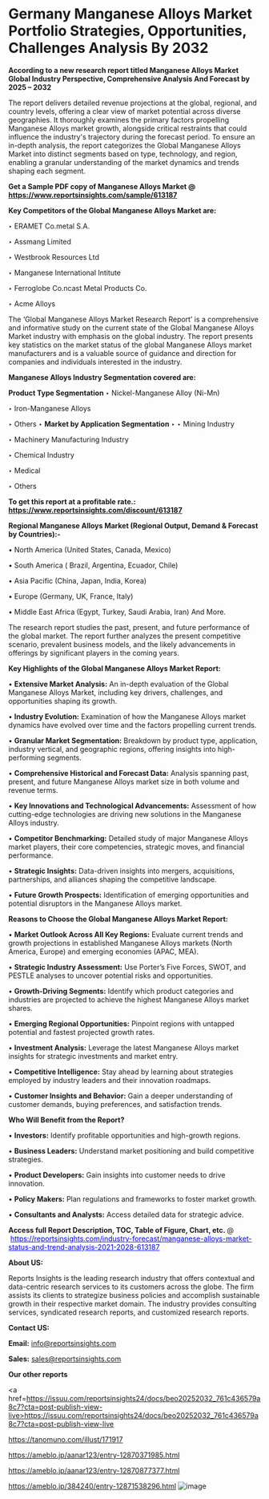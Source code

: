 # Germany Manganese Alloys Market Portfolio Strategies, Opportunities, Challenges Analysis By 2032

<strong>According to a new research report titled Manganese Alloys Market Global Industry Perspective, Comprehensive Analysis And Forecast by 2025 – 2032</strong>

The report delivers detailed revenue projections at the global, regional, and country levels, offering a clear view of market potential across diverse geographies. It thoroughly examines the primary factors propelling Manganese Alloys market growth, alongside critical restraints that could influence the industry's trajectory during the forecast period. To ensure an in-depth analysis, the report categorizes the Global Manganese Alloys Market into distinct segments based on type, technology, and region, enabling a granular understanding of the market dynamics and trends shaping each segment.

<strong>Get a Sample PDF copy of Manganese Alloys Market </strong><strong>@<a href=https://www.reportsinsights.com/sample/613187 style=color:#0000ff;> https://www.reportsinsights.com/sample/613187</a></strong></font>

<strong>Key Competitors of the Global Manganese Alloys Market are:</strong>

‣ ERAMET
 Co.metal S.A.

‣ Assmang Limited

‣ Westbrook Resources Ltd

‣ Manganese International Intitute

‣ Ferroglobe
 Co.ncast Metal Products Co.

‣ Acme Alloys

The ‘Global Manganese Alloys Market Research Report’ is a comprehensive and informative study on the current state of the Global Manganese Alloys Market industry with emphasis on the global industry. The report presents key statistics on the market status of the global Manganese Alloys market manufacturers and is a valuable source of guidance and direction for companies and individuals interested in the industry.

<strong>Manganese Alloys Industry Segmentation covered are:</strong>

<strong>Product Type Segmentation</strong>
‣
Nickel-Manganese Alloy (Ni-Mn)

‣ Iron-Manganese Alloys

‣ Others
‣ 
<strong>Market by Application Segmentation</strong>
‣
‣  Mining Industry

‣ Machinery Manufacturing Industry

‣ Chemical Industry

‣ Medical

‣ Others

<strong>To get this report at a profitable rate.: <a href=https://www.reportsinsights.com/discount/613187 style=color:#0000ff;>https://www.reportsinsights.com/discount/613187</a></strong></font>

<strong>Regional Manganese Alloys Market (Regional Output, Demand &amp; Forecast by Countries):-</strong>

• North America (United States, Canada, Mexico)

• South America ( Brazil, Argentina, Ecuador, Chile)

• Asia Pacific (China, Japan, India, Korea)

• Europe (Germany, UK, France, Italy)

• Middle East Africa (Egypt, Turkey, Saudi Arabia, Iran) And More.

The research report studies the past, present, and future performance of the global market. The report further analyzes the present competitive scenario, prevalent business models, and the likely advancements in offerings by significant players in the coming years.

<strong>Key Highlights of the Global Manganese Alloys Market Report:</strong>

• <strong>Extensive Market Analysis:</strong> An in-depth evaluation of the Global Manganese Alloys Market, including key drivers, challenges, and opportunities shaping its growth.

• <strong>Industry Evolution:</strong> Examination of how the Manganese Alloys market dynamics have evolved over time and the factors propelling current trends.

• <strong>Granular Market Segmentation:</strong> Breakdown by product type, application, industry vertical, and geographic regions, offering insights into high-performing segments.

• <strong>Comprehensive Historical and Forecast Data:</strong> Analysis spanning past, present, and future Manganese Alloys market size in both volume and revenue terms.

• <strong>Key Innovations and Technological Advancements:</strong> Assessment of how cutting-edge technologies are driving new solutions in the Manganese Alloys industry.

• <strong>Competitor Benchmarking:</strong> Detailed study of major Manganese Alloys market players, their core competencies, strategic moves, and financial performance.

• <strong>Strategic Insights:</strong> Data-driven insights into mergers, acquisitions, partnerships, and alliances shaping the competitive landscape.

• <strong>Future Growth Prospects:</strong> Identification of emerging opportunities and potential disruptors in the Manganese Alloys market.

<strong>Reasons to Choose the Global Manganese Alloys Market Report:</strong>

• <strong>Market Outlook Across All Key Regions:</strong> Evaluate current trends and growth projections in established Manganese Alloys markets (North America, Europe) and emerging economies (APAC, MEA).

• <strong>Strategic Industry Assessment:</strong> Use Porter’s Five Forces, SWOT, and PESTLE analyses to uncover potential risks and opportunities.

• <strong>Growth-Driving Segments:</strong> Identify which product categories and industries are projected to achieve the highest Manganese Alloys market shares.

• <strong>Emerging Regional Opportunities:</strong> Pinpoint regions with untapped potential and fastest projected growth rates.

• <strong>Investment Analysis:</strong> Leverage the latest Manganese Alloys market insights for strategic investments and market entry.

• <strong>Competitive Intelligence:</strong> Stay ahead by learning about strategies employed by industry leaders and their innovation roadmaps.

• <strong>Customer Insights and Behavior:</strong> Gain a deeper understanding of customer demands, buying preferences, and satisfaction trends.

<strong>Who Will Benefit from the Report?</strong>

• <strong>Investors:</strong> Identify profitable opportunities and high-growth regions.

• <strong>Business Leaders:</strong> Understand market positioning and build competitive strategies.

• <strong>Product Developers:</strong> Gain insights into customer needs to drive innovation.

• <strong>Policy Makers:</strong> Plan regulations and frameworks to foster market growth.

• <strong>Consultants and Analysts:</strong> Access detailed data for strategic advice.
</ul>
<strong>Access full Report Description, TOC, Table of Figure, Chart, etc. </strong>@  <a href=https://reportsinsights.com/industry-forecast/manganese-alloys-market-status-and-trend-analysis-2021-2028-613187 style=color:#0000ff;>https://reportsinsights.com/industry-forecast/manganese-alloys-market-status-and-trend-analysis-2021-2028-613187</a></font>

<strong><strong>About US</strong>:</strong>

Reports Insights is the leading research industry that offers contextual and data-centric research services to its customers across the globe. The firm assists its clients to strategize business policies and accomplish sustainable growth in their respective market domain. The industry provides consulting services, syndicated research reports, and customized research reports.

<strong>Contact US:</strong>

<p class=""""><b>Email:</b> <a href=mailto:info@reportsinsights.com>info@reportsinsights.com</a></p>
<p class=""""><b>Sales:</b> <a href=mailto:sales@reportsinsights.com>sales@reportsinsights.com</a></p>

<strong>Our other reports</strong>

<a href=https://issuu.com/reportsinsights24/docs/beo20252032_761c436579a8c7?cta=post-publish-view-live>https://issuu.com/reportsinsights24/docs/beo20252032_761c436579a8c7?cta=post-publish-view-live</a>

<a href=https://tanomuno.com/illust/171917>https://tanomuno.com/illust/171917</a>

<a href=https://ameblo.jp/aanar123/entry-12870371985.html>https://ameblo.jp/aanar123/entry-12870371985.html</a>

<a href=https://ameblo.jp/aanar123/entry-12870877377.html>https://ameblo.jp/aanar123/entry-12870877377.html</a>

<a href=https://ameblo.jp/384240/entry-12871538296.html>https://ameblo.jp/384240/entry-12871538296.html</a>
![image](https://github.com/user-attachments/assets/7a60d5d2-c0b8-4b7f-bed2-d85d6e5ed82a)
